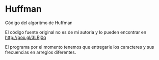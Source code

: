 Huffman
=======

Código del algoritmo de Huffman

El código fuente original no es de mi autoria y lo pueden encontrar en http://goo.gl/3LRj0q

El programa por el momento tenemos que entregarle los caracteres y sus frecuencias en arreglos diferentes.
